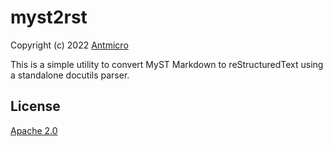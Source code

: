 # myst2rst

Copyright (c) 2022 [Antmicro](https://antmicro.com)

This is a simple utility to convert MyST Markdown to reStructuredText using a standalone docutils parser.

## License

[Apache 2.0](./LICENSE)
